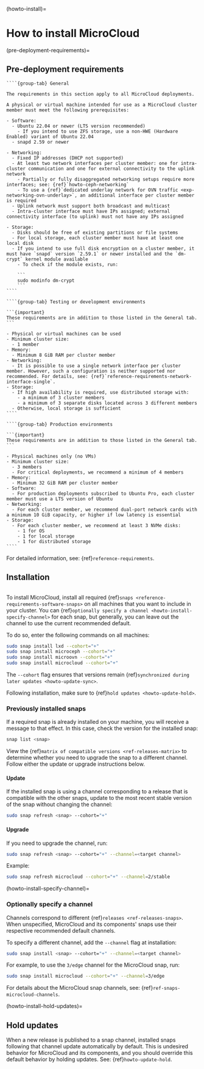 (howto-install)=
# How to install MicroCloud

(pre-deployment-requirements)=
## Pre-deployment requirements

`````{tabs}
````{group-tab} General

The requirements in this section apply to all MicroCloud deployments.

A physical or virtual machine intended for use as a MicroCloud cluster member must meet the following prerequisites:

- Software:
  - Ubuntu 22.04 or newer (LTS version recommended)
    - If you intend to use ZFS storage, use a non-HWE (Hardware Enabled) variant of Ubuntu 22.04
  - snapd 2.59 or newer

- Networking:
  - Fixed IP addresses (DHCP not supported)
  - At least two network interfaces per cluster member: one for intra-cluster communication and one for external connectivity to the uplink network
    - Partially or fully disaggregated networking setups require more interfaces; see: {ref}`howto-ceph-networking`
    - To use a {ref}`dedicated underlay network for OVN traffic <exp-networking-ovn-underlay>`, an additional interface per cluster member is required
  - Uplink network must support both broadcast and multicast
  - Intra-cluster interface must have IPs assigned; external connectivity interface (to uplink) must not have any IPs assigned

- Storage:
  - Disks should be free of existing partitions or file systems
  - For local storage, each cluster member must have at least one local disk
  - If you intend to use full disk encryption on a cluster member, it must have `snapd` version `2.59.1` or newer installed and the `dm-crypt` kernel module available
    - To check if the module exists, run:

    ```
    sudo modinfo dm-crypt
    ```
````

````{group-tab} Testing or development environments

```{important}
These requirements are in addition to those listed in the General tab.
```

- Physical or virtual machines can be used
- Minimum cluster size:
  - 1 member
- Memory:
  - Minimum 8 GiB RAM per cluster member
- Networking:
  - It is possible to use a single network interface per cluster member. However, such a configuration is neither supported nor recommended. For details, see: {ref}`reference-requirements-network-interface-single`.
- Storage:
  - If high availability is required, use distributed storage with:
    - a minimum of 3 cluster members
    - a minimum of 3 separate disks located across 3 different members
  - Otherwise, local storage is sufficient
````

````{group-tab} Production environments

```{important}
These requirements are in addition to those listed in the General tab.
```

- Physical machines only (no VMs)
- Minimum cluster size:
  - 3 members
  - For critical deployments, we recommend a minimum of 4 members
- Memory:
  - Minimum 32 GiB RAM per cluster member
- Software:
  - For production deployments subscribed to Ubuntu Pro, each cluster member must use a LTS version of Ubuntu
- Networking:
  - For each cluster member, we recommend dual-port network cards with a minimum 10 GiB capacity, or higher if low latency is essential
- Storage:
  - For each cluster member, we recommend at least 3 NVMe disks:
    - 1 for OS
    - 1 for local storage
    - 1 for distributed storage
````
`````

For detailed information, see: {ref}`reference-requirements`.

## Installation

```{youtube} https://www.youtube.com/watch?v=M0y0hQ16YuE
```

To install MicroCloud, install all required {ref}`snaps <reference-requirements-software-snaps>` on all machines that you want to include in your cluster. You can {ref}`optionally specify a channel <howto-install-specify-channel>` for each snap, but generally, you can leave out the channel to use the current recommended default. 

To do so, enter the following commands on all machines:

```bash
sudo snap install lxd --cohort="+"
sudo snap install microceph --cohort="+"
sudo snap install microovn --cohort="+"
sudo snap install microcloud --cohort="+"
```

The `--cohort` flag ensures that versions remain {ref}`synchronized during later updates <howto-update-sync>`.

Following installation, make sure to {ref}`hold updates <howto-update-hold>`.

### Previously installed snaps

If a required snap is already installed on your machine, you will receive a message to that effect. In this case, check the version for the installed snap:

```bash
snap list <snap>
```

View the {ref}`matrix of compatible versions <ref-releases-matrix>` to determine whether you need to upgrade the snap to a different channel. Follow either the update or upgrade instructions below.

#### Update

If the installed snap is using a channel corresponding to a release that is compatible with the other snaps, update to the most recent stable version of the snap without changing the channel:

```bash
sudo snap refresh <snap> --cohort="+"
```

#### Upgrade

If you need to upgrade the channel, run:

```bash
sudo snap refresh <snap> --cohort="+" --channel=<target channel>
```

Example:

```bash
sudo snap refresh microcloud --cohort="+" --channel=2/stable
```

(howto-install-specify-channel)=
### Optionally specify a channel

Channels correspond to different {ref}`releases <ref-releases-snaps>`. When unspecified, MicroCloud and its components' snaps use their respective recommended default channels.

To specify a different channel, add the `--channel` flag at installation:

```bash
sudo snap install <snap> --cohort="+" --channel=<target channel>
```

For example, to use the `3/edge` channel for the MicroCloud snap, run:

```bash
sudo snap install microcloud --cohort="+" --channel=3/edge
```

For details about the MicroCloud snap channels, see: {ref}`ref-snaps-microcloud-channels`.

(howto-install-hold-updates)=
## Hold updates

When a new release is published to a snap channel, installed snaps following that channel update automatically by default. This is undesired behavior for MicroCloud and its components, and you should override this default behavior by holding updates. See: {ref}`howto-update-hold`.
